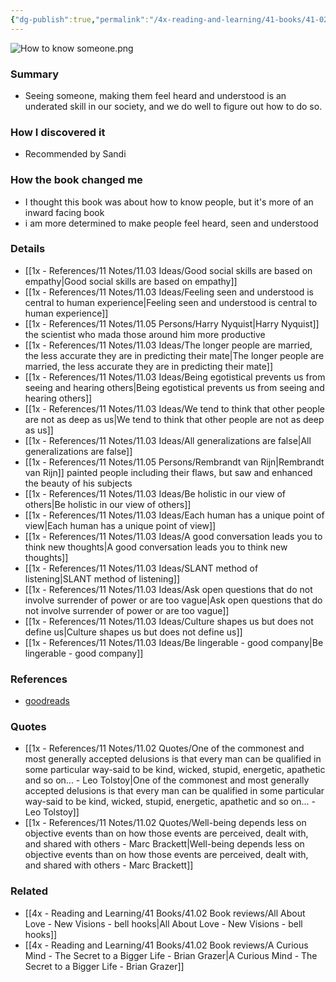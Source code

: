 ```yaml
---
{"dg-publish":true,"permalink":"/4x-reading-and-learning/41-books/41-02-book-reviews/how-to-know-a-person-the-art-of-seeing-others-deeply-and-being-deeply-seen-david-brooks/","title":"How to Know a Person - The Art of Seeing Others Deeply and Being Deeply Seen - David Brooks","created":"2025-08-16T12:32:46.618+03:00","updated":"2025-10-07T22:56:02.689+03:00"}
---
```


![How to know someone.png](/img/user/4x%20-%20Reading%20and%20Learning/41%20Books/41.03%20Cover%20images/How%20to%20know%20someone.png)
### Summary
- Seeing someone, making them feel heard and understood is an underated skill in our society, and we do well to figure out how to do so.

### How I discovered it
- Recommended by Sandi

### How the book changed me
- I thought this book was about how to know people, but it's more of an inward facing book
- i am more determined to make people feel heard, seen and understood

### Details
- [[1x - References/11 Notes/11.03 Ideas/Good social skills are based on empathy\|Good social skills are based on empathy]]
- [[1x - References/11 Notes/11.03 Ideas/Feeling seen and understood is central to human experience\|Feeling seen and understood is central to human experience]]
- [[1x - References/11 Notes/11.05 Persons/Harry Nyquist\|Harry Nyquist]] the scientist who mada those around him more productive
- [[1x - References/11 Notes/11.03 Ideas/The longer people are married, the less accurate they are in predicting their mate\|The longer people are married, the less accurate they are in predicting their mate]]
- [[1x - References/11 Notes/11.03 Ideas/Being egotistical prevents us from seeing and hearing others\|Being egotistical prevents us from seeing and hearing others]]
- [[1x - References/11 Notes/11.03 Ideas/We tend to think that other people are not as deep as us\|We tend to think that other people are not as deep as us]]
- [[1x - References/11 Notes/11.03 Ideas/All generalizations are false\|All generalizations are false]]
- [[1x - References/11 Notes/11.05 Persons/Rembrandt van Rijn\|Rembrandt van Rijn]] painted people including their flaws, but saw and enhanced the beauty of his subjects
- [[1x - References/11 Notes/11.03 Ideas/Be holistic in our view of others\|Be holistic in our view of others]]
- [[1x - References/11 Notes/11.03 Ideas/Each human has a unique point of view\|Each human has a unique point of view]]
- [[1x - References/11 Notes/11.03 Ideas/A good conversation leads you to think new thoughts\|A good conversation leads you to think new thoughts]]
- [[1x - References/11 Notes/11.03 Ideas/SLANT method of listening\|SLANT method of listening]]
- [[1x - References/11 Notes/11.03 Ideas/Ask open questions that do not involve surrender of power or are too vague\|Ask open questions that do not involve surrender of power or are too vague]]
- [[1x - References/11 Notes/11.03 Ideas/Culture shapes us but does not define us\|Culture shapes us but does not define us]]
- [[1x - References/11 Notes/11.03 Ideas/Be lingerable - good company\|Be lingerable - good company]]

### References
- [goodreads](https://www.goodreads.com/book/show/112974860-how-to-know-a-person)

### Quotes
- [[1x - References/11 Notes/11.02 Quotes/One of the commonest and most generally accepted delusions is that every man can be qualified in some particular way-said to be kind, wicked, stupid, energetic, apathetic and so on... - Leo Tolstoy\|One of the commonest and most generally accepted delusions is that every man can be qualified in some particular way-said to be kind, wicked, stupid, energetic, apathetic and so on... - Leo Tolstoy]]
- [[1x - References/11 Notes/11.02 Quotes/Well-being depends less on objective events than on how those events are perceived, dealt with, and shared with others - Marc Brackett\|Well-being depends less on objective events than on how those events are perceived, dealt with, and shared with others - Marc Brackett]]

### Related
- [[4x - Reading and Learning/41 Books/41.02 Book reviews/All About Love - New Visions - bell hooks\|All About Love - New Visions - bell hooks]]
- [[4x - Reading and Learning/41 Books/41.02 Book reviews/A Curious Mind - The Secret to a Bigger Life - Brian Grazer\|A Curious Mind - The Secret to a Bigger Life - Brian Grazer]]

